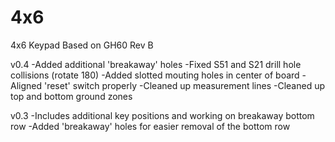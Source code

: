 4x6
===

4x6 Keypad
Based on GH60 Rev B

v0.4
-Added additional 'breakaway' holes
-Fixed S51 and S21 drill hole collisions (rotate 180)
-Added slotted mouting holes in center of board
-Aligned 'reset' switch properly
-Cleaned up measurement lines
-Cleaned up top and bottom ground zones


v0.3
-Includes additional key positions and working on breakaway bottom row
-Added 'breakaway' holes for easier removal of the bottom row
